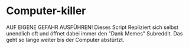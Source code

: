 # Computer-killer
AUF EIGENE GEFAHR AUSFÜHREN!
Dieses Script Repliziert sich selbst unendlich oft und öffnet dabei immer den "Dank Memes" Subreddit.
Das geht so lange weiter bis der Computer abstürtzt.
